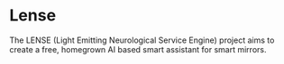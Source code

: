 # Lense
The LENSE (Light Emitting Neurological Service Engine) project aims to create a free, homegrown AI based smart assistant for smart mirrors.
